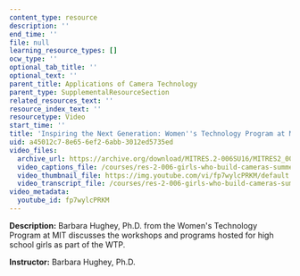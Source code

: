 ```yaml
---
content_type: resource
description: ''
end_time: ''
file: null
learning_resource_types: []
ocw_type: ''
optional_tab_title: ''
optional_text: ''
parent_title: Applications of Camera Technology
parent_type: SupplementalResourceSection
related_resources_text: ''
resource_index_text: ''
resourcetype: Video
start_time: ''
title: 'Inspiring the Next Generation: Women''s Technology Program at MIT'
uid: a45012c7-8e65-6ef2-6abb-3012ed5735ed
video_files:
  archive_url: https://archive.org/download/MITRES.2-006SU16/MITRES2_006SU16_talk4_300k.mp4
  video_captions_file: /courses/res-2-006-girls-who-build-cameras-summer-2016/cfda8de1a9155c21843bc07ab563c5df_fp7wylcPRKM.vtt
  video_thumbnail_file: https://img.youtube.com/vi/fp7wylcPRKM/default.jpg
  video_transcript_file: /courses/res-2-006-girls-who-build-cameras-summer-2016/73c2096410bf893a6a7c80ff3385b173_fp7wylcPRKM.pdf
video_metadata:
  youtube_id: fp7wylcPRKM
---
```


**Description:** Barbara Hughey, Ph.D. from the Women's Technology Program at MIT discusses the workshops and programs hosted for high school girls as part of the WTP.

**Instructor:** Barbara Hughey, Ph.D.



